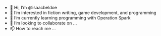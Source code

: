 - 👋 Hi, I’m @isaacbeldoe 
- 👀 I’m interested in fiction writing, game development, and programming
- 🌱 I’m currently learning programming with Operation Spark
- 💞️ I’m looking to collaborate on ...
- 📫 How to reach me ...

<!---
isaacbeldoe/isaacbeldoe is a ✨ special ✨ repository because its `README.md` (this file) appears on your GitHub profile.
You can click the Preview link to take a look at your changes.
--->
